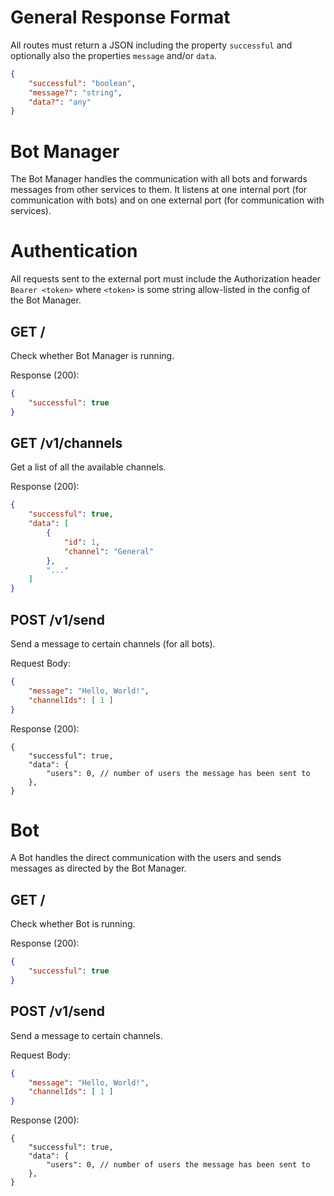 # General Response Format

All routes must return a JSON including the property `successful` and optionally also the properties `message` and/or `data`.

```json
{
    "successful": "boolean",
    "message?": "string",
    "data?": "any"
}
```

# Bot Manager

The Bot Manager handles the communication with all bots and forwards messages from other services to them.
It listens at one internal port (for communication with bots) and on one external port (for communication with services).

# Authentication

All requests sent to the external port must include the Authorization header `Bearer <token>` where `<token>` is some string allow-listed in the config of the Bot Manager.

## GET /

Check whether Bot Manager is running.

Response (200):

```json
{
    "successful": true
}
```

## GET /v1/channels

Get a list of all the available channels.

Response (200):

```json
{
    "successful": true,
    "data": [
        {
            "id": 1,
            "channel": "General"
        },
        "..."
    ]
}
```

## POST /v1/send

Send a message to certain channels (for all bots).

Request Body:

```json
{
    "message": "Hello, World!",
    "channelIds": [ 1 ]
}
```

Response (200):

```jsonc
{
    "successful": true,
    "data": {
        "users": 0, // number of users the message has been sent to
    },
}
```

# Bot

A Bot handles the direct communication with the users and sends messages as directed by the Bot Manager.

## GET /

Check whether Bot is running.

Response (200):

```json
{
    "successful": true
}
```

## POST /v1/send

Send a message to certain channels.

Request Body:

```json
{
    "message": "Hello, World!",
    "channelIds": [ 1 ]
}
```

Response (200):

```jsonc
{
    "successful": true,
    "data": {
        "users": 0, // number of users the message has been sent to
    },
}
```